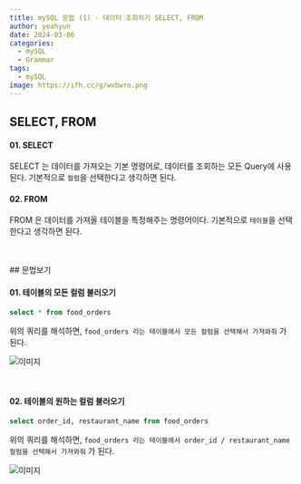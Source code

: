 ```yaml
---
title: mySQL 문법 (1) - 데이터 조회하기 SELECT, FROM
author: yeahyun
date: 2024-03-06
categories:
  - mySQL
  - Grammar
tags:
  - mySQL
image: https://ifh.cc/g/wvbwro.png
---
```

SELECT, FROM
---
#### 01. SELECT

SELECT 는 데이터를 가져오는 기본 명령어로, 데이터를 조회하는 모든 Query에 사용된다.
기본적으로 `컬럼`을 선택한다고 생각하면 된다.
<br>

#### 02. FROM

FROM 은 데이터를 가져올 테이블을 특정해주는 명령어이다.
기본적으로 `테이블`을 선택한다고 생각하면 된다.


<br>
<br>
## 문법보기

#### 01. 테이블의 모든 컬럼 불러오기

```sql
select * from food_orders
```

위의 쿼리를 해석하면, `food_orders 라는 테이블에서 모든 컬럼을 선택해서 가져와줘` 가 된다.

![이미지](https://ifh.cc/g/TDTm3v.jpg)

<br>

#### 02. 테이블의 원하는 컬럼 불러오기

```sql
select order_id, restaurant_name from food_orders
```

위의 쿼리를 해석하면, `food_orders 라는 테이블에서 order_id / restaurant_name 컬럼을 선택해서 가져와줘` 가 된다.

![이미지](https://ifh.cc/g/rhN5p3.png)